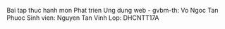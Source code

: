 Bai tap thuc hanh mon Phat trien Ung dung web - gvbm-th: Vo Ngoc Tan Phuoc
Sinh vien: Nguyen Tan Vinh
Lop: DHCNTT17A
